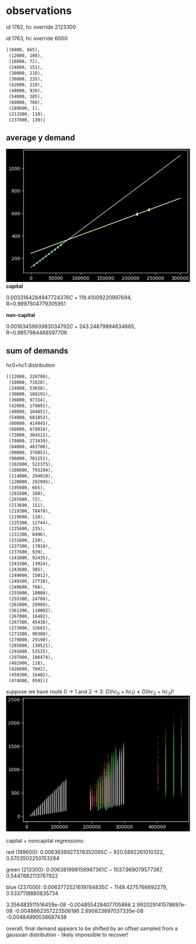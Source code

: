 

# observations
id 1762, hc override 2123300

id 1763, hc override 6000
```
[(6000, 665),
 (12000, 108),
 (18000, 72),
 (24000, 151),
 (30000, 118),
 (36000, 235),
 (42000, 210),
 (48000, 939),
 (54000, 385),
 (60000, 766),
 (189600, 1),
 (213300, 118),
 (237000, 139)]
 ```

## average y demand
![demand](img/avg_demand.png)
**capital**

$0.0033164284947724376C + 119.41009220997694$, R=0.9997504779305951

**non-capital**

$0.0016345993983034792C + 243.24879894634665$, R=0.9857984468597706

## sum of demands

hc0+hc1 distribution
```
[(12000, 220780),
 (18000, 71820),
 (24000, 53658),
 (30000, 108191),
 (36000, 97334),
 (42000, 179891),
 (48000, 184851),
 (54000, 681853),
 (60000, 414945),
 (66000, 678018),
 (72000, 304512),
 (78000, 273439),
 (84000, 403706),
 (90000, 378053),
 (96000, 701251),
 (102000, 522375),
 (108000, 793194),
 (114000, 294910),
 (120000, 292995),
 (195600, 665),
 (201600, 108),
 (207600, 72),
 (213600, 151),
 (219300, 78470),
 (219600, 118),
 (225300, 12744),
 (225600, 235),
 (231300, 8496),
 (231600, 210),
 (237300, 17818),
 (237600, 939),
 (243000, 92435),
 (243300, 13924),
 (243600, 385),
 (249000, 15012),
 (249300, 27730),
 (249600, 766),
 (255000, 10008),
 (255300, 24780),
 (261000, 20989),
 (261300, 110802),
 (267000, 16402),
 (267300, 45430),
 (273000, 32665),
 (273300, 90388),
 (279000, 29190),
 (285000, 130521),
 (291000, 53515),
 (297000, 106474),
 (402900, 118),
 (426600, 7042),
 (450300, 16402),
 (474000, 9591)]
 ```

suppose we have route 0 -> 1 and 2 -> 3: $D(hc_0 + hc_1) \neq D(hc_2 + hc_3)$!
![demand](img/sum_hc.png)

capital + noncapital regressions:

red (189600): $0.0063638927378352065C-920.5892261010322$, 0.5703502250153284

green (213300): $0.006381998158987361C-1037.968079577387$, 0.5447662113767922

blue (237000): $0.0063772521619784835C-1149.4275766892279$, 0.5337118880835734

3.356483511516459e-08 -0.004855428407705866
2.992029141578697e-08 -0.0048662357223506186
2.690823697037335e-08 -0.00484990538687438

overall, final demand appears to be shifted by an offset sampled from a gaussian distribution - likely impossible to recover!